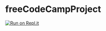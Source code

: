 # freeCodeCampProject
[![Run on Repl.it](https://repl.it/badge/github/Raheem1701/freeCodeCampProject)](https://repl.it/github/Raheem1701/freeCodeCampProject)